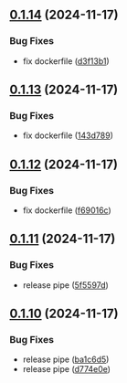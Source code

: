 ## [0.1.14](https://github.com/sergej-stk/notekeeper/compare/v0.1.13...v0.1.14) (2024-11-17)


### Bug Fixes

* fix dockerfile ([d3f13b1](https://github.com/sergej-stk/notekeeper/commit/d3f13b135296a8e1c7cab88d8e3eab1764b63eb0))



## [0.1.13](https://github.com/sergej-stk/notekeeper/compare/v0.1.12...v0.1.13) (2024-11-17)


### Bug Fixes

* fix dockerfile ([143d789](https://github.com/sergej-stk/notekeeper/commit/143d789aa3434ee65f0e255ee83bf68c8b714cdb))



## [0.1.12](https://github.com/sergej-stk/notekeeper/compare/v0.1.11...v0.1.12) (2024-11-17)


### Bug Fixes

* fix dockerfile ([f69016c](https://github.com/sergej-stk/notekeeper/commit/f69016c3071ae708531a6ba230decba59cbe68b1))



## [0.1.11](https://github.com/sergej-stk/notekeeper/compare/v0.1.10...v0.1.11) (2024-11-17)


### Bug Fixes

* release pipe ([5f5597d](https://github.com/sergej-stk/notekeeper/commit/5f5597dd35296f84ee031d2bc95b79cdcf694e06))



## [0.1.10](https://github.com/sergej-stk/notekeeper/compare/v0.1.9...v0.1.10) (2024-11-17)


### Bug Fixes

* release pipe ([ba1c6d5](https://github.com/sergej-stk/notekeeper/commit/ba1c6d5785ed2785e0a1d258d03c614d73d3a1f0))
* release pipe ([d774e0e](https://github.com/sergej-stk/notekeeper/commit/d774e0ea80ed2f02d7c93ba09b89f10f837534df))



